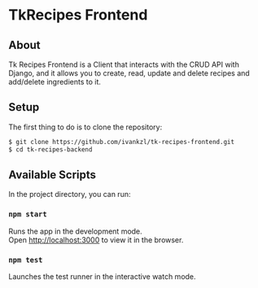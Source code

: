 # TkRecipes Frontend

## About

Tk Recipes Frontend is a Client that interacts with the CRUD API with Django, and it allows you to create, read, update and delete recipes and add/delete ingredients to it.

## Setup

The first thing to do is to clone the repository:

```sh
$ git clone https://github.com/ivankzl/tk-recipes-frontend.git
$ cd tk-recipes-backend
```
## Available Scripts

In the project directory, you can run:

### `npm start`

Runs the app in the development mode.\
Open [http://localhost:3000](http://localhost:3000) to view it in the browser.


### `npm test`

Launches the test runner in the interactive watch mode.

